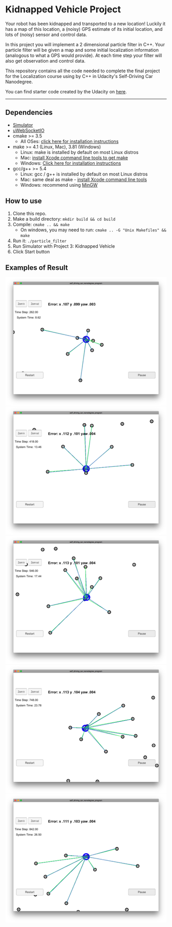 # Kidnapped Vehicle Project

Your robot has been kidnapped and transported to a new location! Luckily it has a map of this location, a (noisy) GPS estimate of its initial location, and lots of (noisy) sensor and control data.

In this project you will implement a 2 dimensional particle filter in C++. Your particle filter will be given a map and some initial localization information (analogous to what a GPS would provide). At each time step your filter will also get observation and control data.

This repository contains all the code needed to complete the final project for the Localization course using by C++ in Udacity's Self-Driving Car Nanodegree.

You can find starter code created by the Udacity on [here](https://github.com/udacity/CarND-Kidnapped-Vehicle-Project).

---

[//]: # (Image References)
[image1]: ./assets/timestep262.png
[image2]: ./assets/timestep418.png
[image3]: ./assets/timestep546.png
[image4]: ./assets/timestep748.png
[image5]: ./assets/timestep842.png

## Dependencies
* [Simulator](https://github.com/udacity/self-driving-car-sim/releases)
* [uWebSocketIO](https://github.com/uWebSockets/uWebSockets)
* cmake >= 3.5
  * All OSes: [click here for installation instructions](https://cmake.org/install/)
* make >= 4.1 (Linux, Mac), 3.81 (Windows)
  * Linux: make is installed by default on most Linux distros
  * Mac: [install Xcode command line tools to get make](https://developer.apple.com/xcode/features/)
  * Windows: [Click here for installation instructions](http://gnuwin32.sourceforge.net/packages/make.htm)
* gcc/g++ >= 5.4
  * Linux: gcc / g++ is installed by default on most Linux distros
  * Mac: same deal as make - [install Xcode command line tools](https://developer.apple.com/xcode/features/)
  * Windows: recommend using [MinGW](http://www.mingw.org/)

## How to use
1. Clone this repo.
2. Make a build directory: `mkdir build && cd build`
3. Compile: `cmake .. && make`
    * On windows, you may need to run: `cmake .. -G "Unix Makefiles" && make`
4. Run it: `./particle_filter`
5. Run Simulator with Project 3: Kidnapped Vehicle
6. Click Start button

## Examples of Result
![Timestep 262][image1]
![Timestep 418][image2]
![Timestep 546][image3]
![Timestep 748][image4]
![Timestep 842][image5]
